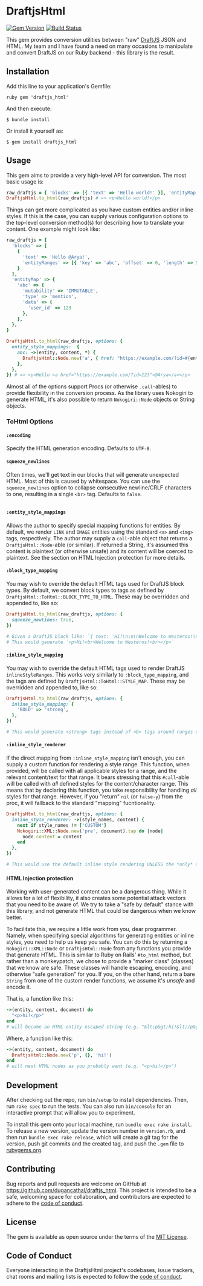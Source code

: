# DraftjsHtml

[![Gem Version](https://badge.fury.io/rb/draftjs_html.svg)](https://badge.fury.io/rb/draftjs_html)
[![Build Status](https://app.travis-ci.com/dugancathal/draftjs_html.svg?branch=main)](https://app.travis-ci.com/dugancathal/draftjs_html)

This gem provides conversion utilities between "raw" [DraftJS] JSON and HTML.
My team and I have found a need on many occasions to manipulate and convert
DraftJS on our Ruby backend - this library is the result.

[DraftJS]: https://draftjs.org/

## Installation

Add this line to your application's Gemfile:

```ruby gem 'draftjs_html' ```

And then execute:

    $ bundle install

Or install it yourself as:

    $ gem install draftjs_html

## Usage

This gem aims to provide a very high-level API for conversion. The most
basic usage is:

```ruby
raw_draftjs = { 'blocks' => [{ 'text' => 'Hello world!' }], 'entityMap' => {} }
DraftjsHtml.to_html(raw_draftjs) # => <p>Hello world!</p>
```

Things can get more complicated as you have custom entities and/or inline
styles. If this is the case, you can supply various configuration options
to the top-level conversion method(s) for describing how to translate your
content. One example might look like:

```ruby
raw_draftjs = {
  'blocks' => [
    {
      'text' => 'Hello @Arya!',
      'entityRanges' => [{ 'key' => 'abc', 'offset' => 6, 'length' => 5 }],
    }
  ],
  'entityMap' => {
    'abc' => {
      'mutability' => 'IMMUTABLE',
      'type' => 'mention',
      'data' => {
        'user_id' => 123
      },
    },
  },
}

DraftjsHtml.to_html(raw_draftjs, options: {
  entity_style_mappings:  {
    abc: ->(entity, content, *) {
      DraftjsHtml::Node.new('a', { href: "https://example.com/?id=#{entity.data['user_id']}" }, content)
    },
  },
}) # => <p>Hello <a href="https://example.com/?id=123">@Arya</a></p>
```

Almost all of the options support Procs (or otherwise `.call`-ables) to provide
flexibility in the conversion process. As the library uses Nokogiri to generate
HTML, it's also possible to return `Nokogiri::Node` objects or String objects.

### ToHtml Options

#### `:encoding`

Specify the HTML generation encoding.
Defaults to `UTF-8`.

#### `squeeze_newlines`

Often times, we'll get text in our blocks that will generate unexpected HTML.
Most of this is caused by whitespace.
You can use the `squeeze_newlines` option to collapse consecutive newline/CRLF characters to one, resulting in a single `<br>` tag.
Defaults to `false`.

```ruby

```

#### `:entity_style_mappings`

Allows the author to specify special mapping functions for entities.
By default, we render `LINK` and `IMAGE` entities using the standard `<a>` and `<img>` tags, respectively.
The author may supply a `call`-able object that returns a `DraftjsHtml::Node`-able (or similar).
If returned a String, it's assumed this content is plaintext (or otherwise unsafe) and its content will be coerced to plaintext.
See the section on HTML Injection protection for more details.

#### `:block_type_mapping`

You may wish to override the default HTML tags used for DraftJS block types.
By default, we convert block types to tags as defined by `DraftjsHtml::ToHtml::BLOCK_TYPE_TO_HTML`.
These may be overridden and appended to, like so:

```ruby
DraftjsHtml.to_html(raw_draftjs, options: {
  squeeze_newlines: true,
})

# Given a DraftJS block like: `{ text: 'Hi!\n\n\nWelcome to Westeros!\n\n\n'}`
# This would generate `<p>Hi!<br>Welcome to Westeros!<br></p>`
```

#### `:inline_style_mapping`

You may wish to override the default HTML tags used to render DraftJS `inlineStyleRanges`.
This works very similarly to `:block_type_mapping`, and the tags are defined by `DraftjsHtml::ToHtml::STYLE_MAP`.
These may be overridden and appended to, like so:

```ruby
DraftjsHtml.to_html(raw_draftjs, options: {
  inline_style_mapping: {
    'BOLD' => 'strong',
  },
})

# This would generate <strong> tags instead of <b> tags around ranges of `BOLD` inline styles.
```

#### `:inline_style_renderer`

If the direct mapping from `:inline_style_mapping` isn't enough, you can supply a custom function for rendering a style range.
This function, when provided, will be called with all applicable styles for a range, and the relevant content/text for that range.
It bears stressing that this `#call`-able will be called with *all* defined styles for the content/character range.
This means that by declaring this function, you take responsibility for handling _all_ styles for that range.
However, if you "return" `nil` (or `false-y`) from the proc, it will fallback to the standard "mapping" fucntionality.

```ruby
DraftjsHtml.to_html(raw_draftjs, options: {
  inline_style_renderer: ->(style_names, content) {
    next if style_names != ['CUSTOM']
    Nokogiri::XML::Node.new('pre', document).tap do |node|
      node.content = content
    end
  },
})

# This would use the default inline style rendering UNLESS the *only* applied style for this range was "CUSTOM"
```

#### HTML Injection protection

Working with user-generated content can be a dangerous thing.
While it allows for a lot of flexibility, it also creates some potential attack vectors that you need to be aware of.
We try to take a "safe by default" stance with this library, and not generate HTML that could be dangerous when we know better.

To facilitate this, we require a little work from you, dear programmer.
Namely, when specifying special algorithms for generating entities or inline styles, you need to help us keep you safe.
You can do this by returning a `Nokogiri::XML::Node` or `DraftjsHtml::Node` from any functions you provide that generate HTML.
This is similar to Ruby on Rails' `#to_html` method, but rather than a monkeypatch, we chose to provide a "marker class" (classes) that we know are safe.
These classes will handle escaping, encoding, and otherwise "safe generation" for you.
If you, on the other hand, return a bare `String` from one of the custom render functions, we assume it's _unsafe_ and encode it.

That is, a function like this:
```ruby
->(entity, content, document) do
  "<p>hi!</p>"
end
# will become an HTML-entity escaped string (e.g. "&lt;p&gt;hi!&lt;/p&gt;")
```

Where, a function like this:
```ruby
->(entity, content, document) do
  DraftjsHtml::Node.new('p', {}, 'hi!')
end
# will nest HTML nodes as you probably want (e.g. "<p>hi!</p>")
```

## Development

After checking out the repo, run `bin/setup` to install dependencies. Then, run
`rake spec` to run the tests. You can also run `bin/console` for an interactive
prompt that will allow you to experiment.

To install this gem onto your local machine, run `bundle exec rake install`. To
release a new version, update the version number in `version.rb`, and then run
`bundle exec rake release`, which will create a git tag for the version, push
git commits and the created tag, and push the `.gem` file to
[rubygems.org](https://rubygems.org).

## Contributing

Bug reports and pull requests are welcome on GitHub at
https://github.com/dugancathal/draftjs_html. This project is intended to be a
safe, welcoming space for collaboration, and contributors are expected to adhere
to the [code of
conduct](https://github.com/dugancathal/draftjs_html/blob/main/CODE_OF_CONDUCT.md).

## License

The gem is available as open source under the terms of the [MIT
License](https://opensource.org/licenses/MIT).

## Code of Conduct

Everyone interacting in the DraftjsHtml project's codebases, issue trackers,
chat rooms and mailing lists is expected to follow the [code of
conduct](https://github.com/dugancathal/draftjs_html/blob/main/CODE_OF_CONDUCT.md).

